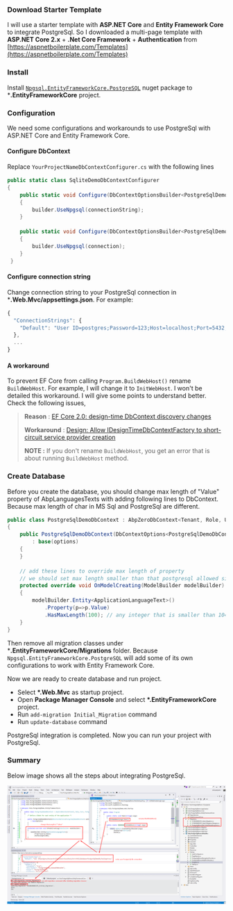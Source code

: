 ### Download Starter Template

I will use a starter template with **ASP.NET Core** and **Entity Framework Core** to integrate PostgreSql. 
So I downloaded a multi-page template with **ASP.NET Core 2.x** + **.Net Core Framework** + **Authentication** from [https://aspnetboilerplate.com/Templates](https://aspnetboilerplate.com/Templates)

### Install 

Install [`Npgsql.EntityFrameworkCore.PostgreSQL`](https://www.nuget.org/packages/Npgsql.EntityFrameworkCore.PostgreSQL/) nuget package to ***.EntityFrameworkCore** project. 

### Configuration

We need some configurations and workarounds to use PostgreSql with ASP.NET Core and Entity Framework Core. 

#### Configure DbContext 

Replace `YourProjectNameDbContextConfigurer.cs` with the following lines

```c#
public static class SqliteDemoDbContextConfigurer
{
    public static void Configure(DbContextOptionsBuilder<PostgreSqlDemoDbContext> builder, string connectionString)
    {
        builder.UseNpgsql(connectionString);
    }

    public static void Configure(DbContextOptionsBuilder<PostgreSqlDemoDbContext> builder, DbConnection connection)
    {
        builder.UseNpgsql(connection);
    }
 }
 ```

#### Configure connection string 

Change connection string to your PostgreSql connection in ***.Web.Mvc/appsettings.json**. For example:

```js
{
  "ConnectionStrings": {
    "Default": "User ID=postgres;Password=123;Host=localhost;Port=5432;Database=PostgreSqlDemoDb;Pooling=true;"
  },
  ...
}

```

#### A workaround

To prevent EF Core from calling `Program.BuildWebHost()` rename `BuildWebHost`. For example, I will change it to `InitWebHost`. 
I won't be detailed this workaround. I will give some points to understand better. Check the following issues,

> **Reason** : [EF Core 2.0: design-time DbContext discovery changes](https://github.com/aspnet/EntityFrameworkCore/issues/9033)
> 
> **Workaround** : [Design: Allow IDesignTimeDbContextFactory to short-circuit service provider creation](https://github.com/aspnet/EntityFrameworkCore/issues/9076#issuecomment-313278753)
>
> **NOTE :** If you don't rename `BuildWebHost`, you get an error that is about running `BuildWebHost` method.

### Create Database

Before you create the database, you should change max length of "Value" property of AbpLanguagesTexts with adding following lines to DbContext.
Because max length of char in MS Sql and PostgreSql are different.

```c#
public class PostgreSqlDemoDbContext : AbpZeroDbContext<Tenant, Role, User, PostgreSqlDemoDbContext>
{
    public PostgreSqlDemoDbContext(DbContextOptions<PostgreSqlDemoDbContext> options)
        : base(options)
    {
    }

    // add these lines to override max length of property
    // we should set max length smaller than that postgresql allowed size (10485760)
    protected override void OnModelCreating(ModelBuilder modelBuilder)
    {
        modelBuilder.Entity<ApplicationLanguageText>()
            .Property(p=>p.Value)
            .HasMaxLength(100); // any integer that is smaller than 10485760
    }
}
```

Then remove all migration classes under ***.EntityFrameworkCore/Migrations** folder. 
Because `Npgsql.EntityFrameworkCore.PostgreSQL` will add some of its own configurations to work with Entity Framework Core.

Now we are ready to create database and run project. 

- Select **\*.Web.Mvc** as startup project.
- Open **Package Manager Console** and select **\*.EntityFrameworkCore** project.
- Run `add-migration Initial_Migration` command
- Run `update-database` command

PostgreSql integration is completed. Now you can run your project with PostgreSql. 

### Summary

Below image shows all the steps about integrating PostgreSql.

<img src="images/postgresql-integration-summary.png" alt="Swagger UI" class="img-thumbnail" />
